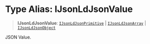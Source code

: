 # Type Alias: IJsonLdJsonValue

> **IJsonLdJsonValue**: [`IJsonLdJsonPrimitive`](IJsonLdJsonPrimitive.md) \| [`IJsonLdJsonArray`](IJsonLdJsonArray.md) \| [`IJsonLdJsonObject`](../interfaces/IJsonLdJsonObject.md)

JSON Value.
